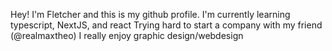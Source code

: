 Hey! I'm Fletcher and this is my github profile.
I'm currently learning typescript, NextJS, and react
Trying hard to start a company with my friend (@realmaxtheo)
I really enjoy graphic design/webdesign 
